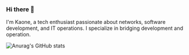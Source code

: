 ### Hi there 👋

I'm Kaone, a tech enthusiast passionate about networks, software development, and IT operations. I specialize in bridging development and operation.

![Anurag's GitHub stats](https://github-readme-stats.vercel.app/api?username=IzzyDevOps&hide=contribs,prs)
